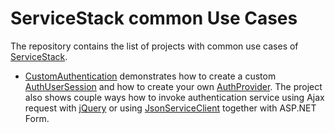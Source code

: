# ServiceStack common Use Cases

The repository contains the list of projects with common use cases of [ServiceStack](http://www.servicestack.net).

  - [CustomAuthentication](https://github.com/ServiceStack/ServiceStack.UseCases/tree/master/CustomAuthentication) demonstrates how to create a custom [AuthUserSession](https://github.com/ServiceStack/ServiceStack/blob/master/src/ServiceStack.ServiceInterface/Auth/AuthUserSession.cs) and how to create your own [AuthProvider](https://github.com/ServiceStack/ServiceStack/blob/master/src/ServiceStack.ServiceInterface/Auth/AuthProvider.cs). The project also shows couple ways how to invoke authentication service using Ajax request with [jQuery](http://jquery.com/) or using [JsonServiceClient](https://github.com/ServiceStack/ServiceStack/blob/master/src/ServiceStack.Common/ServiceClient.Web/JsonServiceClient.cs) together with ASP.NET Form. 